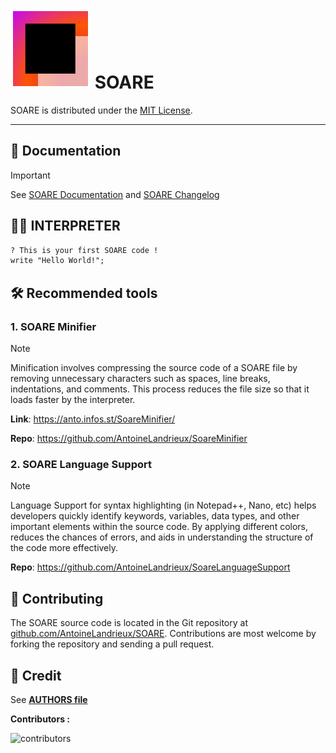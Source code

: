 
# ![LOGO](resources/icon/icon.svg) SOARE

SOARE is distributed under the [MIT License](LICENSE).

---

## 📖 Documentation

> [!IMPORTANT]  
> See [SOARE Documentation](doc/documentation.md) and [SOARE Changelog](CHANGELOG)

## 🧑‍💻 INTERPRETER

```txt
? This is your first SOARE code !
write "Hello World!";
```

## 🛠️ Recommended tools

### 1. SOARE Minifier

> [!NOTE]
> Minification involves compressing the source code of a SOARE file by removing unnecessary characters such as spaces, line breaks, indentations, and comments. This process reduces the file size so that it loads faster by the interpreter.
>

**Link**: <https://anto.infos.st/SoareMinifier/>

**Repo**: <https://github.com/AntoineLandrieux/SoareMinifier>

### 2. SOARE Language Support

> [!NOTE]
> Language Support for syntax highlighting (in Notepad++, Nano, etc) helps developers quickly identify keywords, variables, data types, and other important elements within the source code. By applying different colors, reduces the chances of errors, and aids in understanding the structure of the code more effectively.
>

**Repo**: <https://github.com/AntoineLandrieux/SoareLanguageSupport>

## 🤲 Contributing

The SOARE source code is located in the Git repository at [github.com/AntoineLandrieux/SOARE](https://github.com/AntoineLandrieux/SOARE/).
Contributions are most welcome by forking the repository and sending a pull request.

## 📜 Credit

See **[AUTHORS file](AUTHORS)**

**Contributors :**

![contributors](https://contrib.rocks/image?repo=AntoineLandrieux/SOARE)
